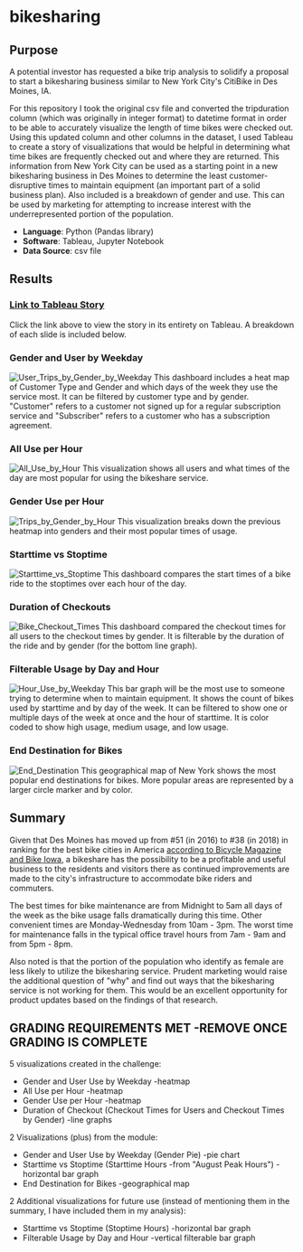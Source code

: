 # bikesharing

## Purpose
A potential investor has requested a bike trip analysis to solidify a proposal to start a bikesharing business similar to New York City's CitiBike in Des Moines, IA.

For this repository I took the original csv file and converted the tripduration column (which was originally in integer format) to datetime format in order to be able to accurately visualize the length of time bikes were checked out.  Using this updated column and other columns in the dataset, I used Tableau to create a story of visualizations that would be helpful in determining what time bikes are frequently checked out and where they are returned. This information from New York City can be used as a starting point in a new bikesharing business in Des Moines to determine the least customer-disruptive times to maintain equipment (an important part of a solid business plan). Also included is a breakdown of gender and use.  This can be used by marketing for attempting to increase interest with the underrepresented portion of the population. 

- **Language**: Python (Pandas library)
- **Software**: Tableau, Jupyter Notebook
- **Data Source**: csv file

## Results
### [Link to Tableau Story](https://public.tableau.com/app/profile/mandy.glynn/viz/InsightsintoCitiBike/InsightsintoCitiBike)
Click the link above to view the story in its entirety on Tableau.  A breakdown of each slide is included below.

### Gender and User by Weekday
![User_Trips_by_Gender_by_Weekday](https://user-images.githubusercontent.com/102555125/189431998-2a2fb14a-19cf-45ec-906d-d7bf76a3619e.png)
This dashboard includes a heat map of Customer Type and Gender and which days of the week they use the service most.  It can be filtered by customer type and by gender. "Customer" refers to a customer not signed up for a regular subscription service and "Subscriber" refers to a customer who has a subscription agreement. 

### All Use per Hour
![All_Use_by_Hour](https://user-images.githubusercontent.com/102555125/189432085-ba9ba054-793f-4360-a199-e281228517c1.png)
This visualization shows all users and what times of the day are most popular for using the bikeshare service.

### Gender Use per Hour
![Trips_by_Gender_by_Hour](https://user-images.githubusercontent.com/102555125/189432033-2c966f7e-df6a-4d41-890a-8694af82f486.png)
This visualization breaks down the previous heatmap into genders and their most popular times of usage.

### Starttime vs Stoptime
![Starttime_vs_Stoptime](https://user-images.githubusercontent.com/102555125/189432054-f507064f-083b-4e18-bdfd-3f546bb58729.png)
This dashboard compares the start times of a bike ride to the stoptimes over each hour of the day.

### Duration of Checkouts
![Bike_Checkout_Times](https://user-images.githubusercontent.com/102555125/189432095-2379deaf-196e-4261-9899-1fe9c11862d5.png)
This dashboard compared the checkout times for all users to the checkout times by gender.  It is filterable by the duration of the ride and by gender (for the bottom line graph).

### Filterable Usage by Day and Hour
![Hour_Use_by_Weekday](https://user-images.githubusercontent.com/102555125/189432075-76cbffe2-274d-4b8d-b8c0-3ab323a331ee.png)
This bar graph will be the most use to someone trying to determine when to maintain equipment.  It shows the count of bikes used by starttime and by day of the week.  It can be filtered to show one or multiple days of the week at once and the hour of starttime.  It is color coded to show high usage, medium usage, and low usage.

### End Destination for Bikes
![End_Destination](https://user-images.githubusercontent.com/102555125/189432064-7eb74ec9-5f30-4b14-a7c3-a5a9ceaf2006.png)
This geographical map of New York shows the most popular end destinations for bikes. More popular areas are represented by a larger circle marker and by color.

## Summary
Given that Des Moines has moved up from #51 (in 2016) to #38 (in 2018) in ranking for the best bike cities in America [according to Bicycle Magazine and Bike Iowa](https://www.bikeiowa.com/Feature/1711/des-moines-ranking-in-the-best-bike-cities-in-america), a bikeshare has the possibility to be a profitable and useful business to the residents and visitors there as continued improvements are made to the city's infrastructure to accommodate bike riders and commuters.

The best times for bike maintenance are from Midnight to 5am all days of the week as the bike usage falls dramatically during this time.  Other convenient times are Monday-Wednesday from 10am - 3pm. The worst time for maintenance falls in the typical office travel hours from 7am - 9am and from 5pm - 8pm.

Also noted is that the portion of the population who identify as female are less likely to utilize the bikesharing service.  Prudent marketing would raise the additional question of "why" and find out ways that the bikesharing service is not working for them.  This would be an excellent opportunity for product updates based on the findings of that research.

## GRADING REQUIREMENTS MET -REMOVE ONCE GRADING IS COMPLETE
5 visualizations created in the challenge:
- Gender and User Use by Weekday -heatmap
- All Use per Hour -heatmap
- Gender Use per Hour -heatmap
- Duration of Checkout (Checkout Times for Users and Checkout Times by Gender) -line graphs

2 Visualizations (plus) from the module:
- Gender and User Use by Weekday (Gender Pie) -pie chart
- Starttime vs Stoptime (Starttime Hours -from "August Peak Hours") -horizontal bar graph
- End Destination for Bikes -geographical map

2 Additional visualizations for future use (instead of mentioning them in the summary, I have included them in my analysis):
- Starttime vs Stoptime (Stoptime Hours) -horizontal bar graph
- Filterable Usage by Day and Hour -vertical filterable bar graph

